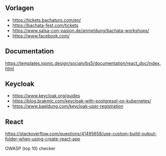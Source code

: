 Vorlagen
--------
- https://tickets.bachaturo.com/en/
- https://bachata-fest.com/tickets
- https://www.salsa-con-pasion.de/anmeldung/bachata-workshops/
- https://www.facebook.com/

Documentation
-------------
https://templates.iqonic.design/socialv/bs5/documentation/react_doc/index.html

Keycloak
--------
- https://www.keycloak.org/guides
- https://blog.brakmic.com/keycloak-with-postgresql-on-kubernetes/
- https://www.baeldung.com/keycloak-user-registration

React
-----
https://stackoverflow.com/questions/41495658/use-custom-build-output-folder-when-using-create-react-app



OWASP (top 10) checker